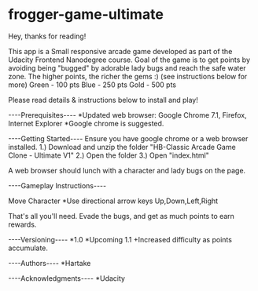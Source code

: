 # frogger-game-ultimate
Hey, thanks for reading!

This app is a Small responsive arcade game developed as part of the Udacity Frontend Nanodegree course.
Goal of the game is to get points by avoiding being "bugged" by adorable lady bugs and reach the safe water zone.
 The higher points, the richer the gems :) (see instructions below for more)
    Green - 100 pts
    Blue  - 250 pts
    Gold  - 500 pts

Please read details & instructions below to install and play!

----Prerequisites----
*Updated web browser: Google Chrome 7.1, Firefox, Internet Explorer
*Google chrome is suggested.

----Getting Started----
Ensure you have google chrome or a web browser installed.
1.) Download and unzip the folder "HB-Classic Arcade Game Clone - Ultimate V1"
2.) Open the folder
3.) Open "index.html"

A web browser should lunch with a character and lady bugs on the page.

----Gameplay Instructions----

Move Character
*Use directional arrow keys Up,Down,Left,Right

That's all you'll need. Evade the bugs, and get as much points to earn rewards.

----Versioning----
*1.0
*Upcoming 1.1
    +Increased difficulty as points accumulate.

----Authors----
*Hartake

----Acknowledgments----
*Udacity
